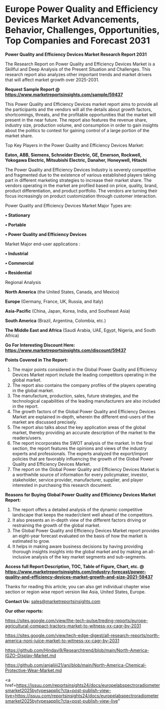 # Europe Power Quality and Efficiency Devices Market Advancements, Behavior, Challenges, Opportunities, Top Companies and Forecast 2031

<strong>Power Quality and Efficiency Devices Market Research Report 2031</strong>

The Research Report on Power Quality and Efficiency Devices Market is a Skillful and Deep Analysis of the Present Situation and Challenges. This research report also analyzes other important trends and market drivers that will affect market growth over 2025-2031.

<strong>Request Sample Report @ <a href=https://www.marketreportsinsights.com/sample/59437>https://www.marketreportsinsights.com/sample/59437</a></strong>

This Power Quality and Efficiency Devices market report aims to provide all the participants and the vendors will all the details about growth factors, shortcomings, threats, and the profitable opportunities that the market will present in the near future. The report also features the revenue share, industry size, production volume, and consumption in order to gain insights about the politics to contest for gaining control of a large portion of the market share.

Top Key Players in the Power Quality and Efficiency Devices Market:

<strong>Eaton, ABB, Siemens, Schneider Electric, GE, Emerson, Rockwell, Yokogawa Electric, Mitsubishi Electric, Danaher, Honeywell, Hitachi</strong>

The Power Quality and Efficiency Devices Industry is severely competitive and fragmented due to the existence of various established players taking part in different marketing strategies to increase their market share. The vendors operating in the market are profiled based on price, quality, brand, product differentiation, and product portfolio. The vendors are turning their focus increasingly on product customization through customer interaction.

Power Quality and Efficiency Devices Market Major Types are:

<strong>• Stationary

• Portable

• Power Quality and Efficiency Devices</strong>

Market Major end-user applications :

<strong>• Industrial

• Commercial

• Residential</strong>

Regional Analysis

</u><strong><b>North America</b></strong> (the United States, Canada, and Mexico)

<strong><b>Europe </b></strong>(Germany, France, UK, Russia, and Italy)

<strong><b>Asia-Pacific</b></strong> (China, Japan, Korea, India, and Southeast Asia)

<strong><b>South America</b></strong> (Brazil, Argentina, Colombia, etc.)

<strong><b>The Middle East and Africa</b></strong> (Saudi Arabia, UAE, Egypt, Nigeria, and South Africa)

<strong>Go For Interesting Discount Here: <a href=https://www.marketreportsinsights.com/discount/59437>https://www.marketreportsinsights.com/discount/59437</a></strong>

<strong>Points Covered in The Report:</strong>
<ol>
  <li>The major points considered in the Global Power Quality and Efficiency Devices Market report include the leading competitors operating in the global market.</li>
  <li>The report also contains the company profiles of the players operating in the global market.</li>
  <li>The manufacture, production, sales, future strategies, and the technological capabilities of the leading manufacturers are also included in the report.</li>
  <li>The growth factors of the Global Power Quality and Efficiency Devices Market are explained in-depth, wherein the different end-users of the market are discussed precisely.</li>
  <li>The report also talks about the key application areas of the global market, thereby providing an accurate description of the market to the readers/users.</li>
  <li>The report incorporates the SWOT analysis of the market. In the final section, the report features the opinions and views of the industry experts and professionals. The experts analyzed the export/import policies that are favorably influencing the growth of the Global Power Quality and Efficiency Devices Market.</li>
  <li>The report on the Global Power Quality and Efficiency Devices Market is a worthwhile source of information for every policymaker, investor, stakeholder, service provider, manufacturer, supplier, and player interested in purchasing this research document.</li>
</ol>
<strong>Reasons for Buying Global Power Quality and Efficiency Devices Market Report:</strong>

<ol>
  <li>The report offers a detailed analysis of the dynamic competitive landscape that keeps the reader/client well ahead of the competitors.</li>
  <li>It also presents an in-depth view of the different factors driving or restraining the growth of the global market.</li>
  <li>The Global Power Quality and Efficiency Devices Market report provides an eight-year forecast evaluated on the basis of how the market is estimated to grow.</li>
  <li>It helps in making aware business decisions by having providing thorough insights insights into the global market and by making an all-inclusive analysis of the key market segments and sub-segments.</li>
</ol>
<strong>Access full Report Description, TOC, Table of Figure, Chart, etc. @ <a href=https://www.marketreportsinsights.com/industry-forecast/power-quality-and-efficiency-devices-market-growth-and-size-2021-59437>https://www.marketreportsinsights.com/industry-forecast/power-quality-and-efficiency-devices-market-growth-and-size-2021-59437</a></strong>


Thanks for reading this article; you can also get individual chapter wise section or region wise report version like Asia, United States, Europe.

<strong>Contact Us:</strong>
sales@marketreportsinsights.com

<strong>Our other reports:</strong>

<a href=https://sites.google.com/view/the-tech-pulse/treding-reports/europe-agricultural-compact-tractors-market-to-witness-xx-cagr-by-2031>https://sites.google.com/view/the-tech-pulse/treding-reports/europe-agricultural-compact-tractors-market-to-witness-xx-cagr-by-2031</a>

<a href=https://sites.google.com/view/tech-edge-digest/all-research-reports/north-america-noni-juice-market-to-witness-xx-cagr-by-2031>https://sites.google.com/view/tech-edge-digest/all-research-reports/north-america-noni-juice-market-to-witness-xx-cagr-by-2031</a>

<a href=https://github.com/Hindavi9/Researchtrend/blob/main/North-America-IGZO-Display-Market.md>https://github.com/Hindavi9/Researchtrend/blob/main/North-America-IGZO-Display-Market.md</a>

<a href=https://github.com/anjaliiii21/ani/blob/main/North-America-Chemical-Protective-Wear-Market.md>https://github.com/anjaliiii21/ani/blob/main/North-America-Chemical-Protective-Wear-Market.md</a>

<a href=https://issuu.com/reportsinsights24/docs/europelabspectroradiometersmarket2025bytypesapplic?cta=post-publish-view-live>https://issuu.com/reportsinsights24/docs/europelabspectroradiometersmarket2025bytypesapplic?cta=post-publish-view-live</a>"
